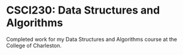 # CSCI230: Data Structures and Algorithms
Completed work for my Data Structures and Algorithms course at the College of Charleston.
